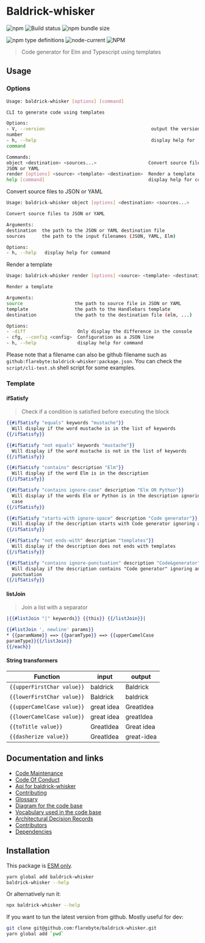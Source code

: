# Baldrick-whisker

![npm](https://img.shields.io/npm/v/baldrick-whisker) ![Build
status](https://github.com/flarebyte/baldrick-whisker/actions/workflows/main.yml/badge.svg)
![npm bundle size](https://img.shields.io/bundlephobia/min/baldrick-whisker)

![npm type definitions](https://img.shields.io/npm/types/baldrick-whisker)
![node-current](https://img.shields.io/node/v/baldrick-whisker)
![NPM](https://img.shields.io/npm/l/baldrick-whisker)

> Code generator for Elm and Typescript using templates

## Usage

### Options

```bash
Usage: baldrick-whisker [options] [command]

CLI to generate code using templates

Options:
- V, --version                                       output the version
number
- h, --help                                          display help for
command

Commands:
object <destination> <sources...>                   Convert source files to
JSON or YAML
render [options] <source> <template> <destination>  Render a template
help [command]                                      display help for command
```

Convert source files to JSON or YAML

```bash
Usage: baldrick-whisker object [options] <destination> <sources...>

Convert source files to JSON or YAML

Arguments:
destination  the path to the JSON or YAML destination file
sources      the path to the input filenames (JSON, YAML, Elm)

Options:
- h, --help   display help for command
```

Render a template

```bash
Usage: baldrick-whisker render [options] <source> <template> <destination>

Render a template

Arguments:
source                   the path to source file in JSON or YAML
template                 the path to the Handlebars template
destination              the path to the destination file (elm, ...)

Options:
- -diff                   Only display the difference in the console
- cfg, --config <config>  Configuration as a JSON line
- h, --help               display help for command
```

Please note that a filename can also be github filename such as
`github:flarebyte:baldrick-whisker:package.json`.
You can check the `script/cli-test.sh` shell script for some examples.

### Template

#### ifSatisfy

> Check if a condition is satisfied before executing the block

```handlebars
{{#ifSatisfy "equals" keywords "mustache"}}
  Will display if the word mustache is in the list of keywords
{{/ifSatisfy}}
```

```handlebars
{{#ifSatisfy "not equals" keywords "mustache"}}
  Will display if the word mustache is not in the list of keywords
{{/ifSatisfy}}
```

```handlebars
{{#ifSatisfy "contains" description "Elm"}}
  Will display if the word Elm is in the description
{{/ifSatisfy}}
```

```handlebars
{{#ifSatisfy "contains ignore-case" description "Elm OR Python"}}
  Will display if the words Elm or Python is in the description ignoring the
  case
{{/ifSatisfy}}
```

```handlebars
{{#ifSatisfy "starts-with ignore-space" description "Code generator"}}
  Will display if the description starts with Code generator ignoring any spaces
{{/ifSatisfy}}
```

```handlebars
{{#ifSatisfy "not ends-with" description "templates"}}
  Will display if the description does not ends with templates
{{/ifSatisfy}}
```

```handlebars
{{#ifSatisfy "contains ignore-punctuation" description "Code&generator"}}
  Will display if the description contains "Code generator" ignoring any
  punctuation
{{/ifSatisfy}}
```

#### listJoin

> Join a list with a separator

```handlebars
|{{#listJoin "|" keywords}} {{this}} {{/listJoin}}|
```

```handlebars
{{#listJoin ', newline' params}}
* {{paramName}} ==> {{paramType}} ==> {{upperCamelCase
paramType}}{{/listJoin}}
{{/each}}
```

#### String transformers

| Function                   | input      | output     |
| -------------------------- | ---------- | ---------- |
| `{{upperFirstChar value}}` | baldrick   | Baldrick   |
| `{{lowerFirstChar value}}` | Baldrick   | baldrick   |
| `{{upperCamelCase value}}` | great idea | GreatIdea  |
| `{{lowerCamelCase value}}` | great idea | greatIdea  |
| `{{toTitle value}}`        | GreatIdea  | Great idea |
| `{{dasherize value}}`      | GreatIdea  | great-idea |

## Documentation and links

-   [Code Maintenance](MAINTENANCE.md)
-   [Code Of Conduct](CODE_OF_CONDUCT.md)
-   [Api for baldrick-whisker](API.md)
-   [Contributing](CONTRIBUTING.md)
-   [Glossary](GLOSSARY.md)
-   [Diagram for the code base](INTERNAL.md)
-   [Vocabulary used in the code base](CODE_VOCABULARY.md)
-   [Architectural Decision Records](DECISIONS.md)
-   [Contributors](https://github.com/flarebyte/baldrick-whisker/graphs/contributors)
-   [Dependencies](https://github.com/flarebyte/baldrick-whisker/network/dependencies)

## Installation

This package is [ESM
only](https://blog.sindresorhus.com/get-ready-for-esm-aa53530b3f77).

```bash
yarn global add baldrick-whisker
baldrick-whisker --help
```

Or alternatively run it:

```bash
npx baldrick-whisker --help
```

If you want to tun the latest version from github. Mostly useful for dev:

```bash
git clone git@github.com:flarebyte/baldrick-whisker.git
yarn global add `pwd`
```
